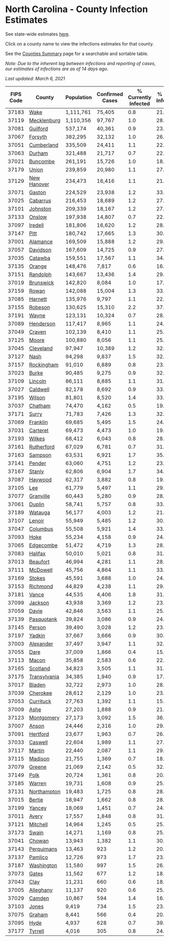 # North Carolina - County Infection Estimates

See state-wide estimates [here](/infections/us-nc).

Click on a county name to view the infections estimates for that county.

See the [Counties Summary](/infections/summary-counties) page for a searchable and sortable table.

*Note: Due to the inherent lag between infections and reporting of cases, our estimates of infections are as of 14 days ago.*

*Last updated: March 6, 2021*

|   FIPS Code |                       County |   Population |   Confirmed Cases |   % Currently Infected |   % Total Infected |
|-------------|------------------------------|--------------|-------------------|------------------------|--------------------|
|       37183 |                 [Wake](wake) |    1,111,761 |            75,405 |                    0.8 |               21.3 |
|       37119 |   [Mecklenburg](mecklenburg) |    1,110,356 |            97,767 |                    1.0 |               28.4 |
|       37081 |         [Guilford](guilford) |      537,174 |            40,361 |                    0.9 |               23.4 |
|       37067 |           [Forsyth](forsyth) |      382,295 |            32,132 |                    1.0 |               26.5 |
|       37051 |     [Cumberland](cumberland) |      335,509 |            24,411 |                    1.1 |               22.6 |
|       37063 |             [Durham](durham) |      321,488 |            21,717 |                    0.7 |               22.5 |
|       37021 |         [Buncombe](buncombe) |      261,191 |            15,726 |                    1.0 |               18.6 |
|       37179 |               [Union](union) |      239,859 |            20,980 |                    1.1 |               27.4 |
|       37129 |   [New Hanover](new-hanover) |      234,473 |            16,416 |                    1.1 |               21.6 |
|       37071 |             [Gaston](gaston) |      224,529 |            23,938 |                    1.2 |               33.2 |
|       37025 |         [Cabarrus](cabarrus) |      216,453 |            18,689 |                    1.2 |               27.0 |
|       37101 |         [Johnston](johnston) |      209,339 |            18,167 |                    1.2 |               27.3 |
|       37133 |             [Onslow](onslow) |      197,938 |            14,807 |                    0.7 |               22.8 |
|       37097 |           [Iredell](iredell) |      181,806 |            16,620 |                    1.2 |               28.3 |
|       37147 |                 [Pitt](pitt) |      180,742 |            17,665 |                    1.3 |               30.4 |
|       37001 |         [Alamance](alamance) |      169,509 |            15,888 |                    1.2 |               29.3 |
|       37057 |         [Davidson](davidson) |      167,609 |            14,725 |                    0.9 |               27.4 |
|       37035 |           [Catawba](catawba) |      159,551 |            17,567 |                    1.1 |               34.1 |
|       37135 |             [Orange](orange) |      148,476 |             7,817 |                    0.6 |               16.9 |
|       37151 |         [Randolph](randolph) |      143,667 |            13,436 |                    1.4 |               29.3 |
|       37019 |       [Brunswick](brunswick) |      142,820 |             8,084 |                    1.0 |               17.6 |
|       37159 |               [Rowan](rowan) |      142,088 |            15,004 |                    1.3 |               33.4 |
|       37085 |           [Harnett](harnett) |      135,976 |             9,797 |                    1.1 |               22.4 |
|       37155 |           [Robeson](robeson) |      130,625 |            15,310 |                    2.2 |               37.3 |
|       37191 |               [Wayne](wayne) |      123,131 |            10,324 |                    0.7 |               28.0 |
|       37089 |       [Henderson](henderson) |      117,417 |             8,965 |                    1.1 |               24.0 |
|       37049 |             [Craven](craven) |      102,139 |             8,410 |                    1.1 |               25.2 |
|       37125 |               [Moore](moore) |      100,880 |             8,056 |                    1.1 |               25.0 |
|       37045 |       [Cleveland](cleveland) |       97,947 |            10,389 |                    1.2 |               32.7 |
|       37127 |                 [Nash](nash) |       94,298 |             9,837 |                    1.5 |               32.2 |
|       37157 |     [Rockingham](rockingham) |       91,010 |             6,889 |                    0.8 |               23.2 |
|       37023 |               [Burke](burke) |       90,485 |             9,275 |                    0.9 |               32.7 |
|       37109 |           [Lincoln](lincoln) |       86,111 |             8,885 |                    1.1 |               31.6 |
|       37027 |         [Caldwell](caldwell) |       82,178 |             8,692 |                    0.9 |               33.0 |
|       37195 |             [Wilson](wilson) |       81,801 |             8,520 |                    1.4 |               33.0 |
|       37037 |           [Chatham](chatham) |       74,470 |             4,162 |                    0.5 |               19.3 |
|       37171 |               [Surry](surry) |       71,783 |             7,426 |                    1.3 |               32.1 |
|       37069 |         [Franklin](franklin) |       69,685 |             5,495 |                    1.5 |               24.6 |
|       37031 |         [Carteret](carteret) |       69,473 |             4,473 |                    1.0 |               19.7 |
|       37193 |             [Wilkes](wilkes) |       68,412 |             6,043 |                    0.8 |               28.0 |
|       37161 |     [Rutherford](rutherford) |       67,029 |             6,781 |                    0.7 |               31.6 |
|       37163 |           [Sampson](sampson) |       63,531 |             6,921 |                    1.7 |               35.0 |
|       37141 |             [Pender](pender) |       63,060 |             4,751 |                    1.2 |               23.2 |
|       37167 |             [Stanly](stanly) |       62,806 |             6,904 |                    1.7 |               34.2 |
|       37087 |           [Haywood](haywood) |       62,317 |             3,882 |                    0.8 |               19.1 |
|       37105 |                   [Lee](lee) |       61,779 |             5,497 |                    1.1 |               29.1 |
|       37077 |       [Granville](granville) |       60,443 |             5,280 |                    0.9 |               28.5 |
|       37061 |             [Duplin](duplin) |       58,741 |             5,757 |                    0.8 |               33.3 |
|       37189 |           [Watauga](watauga) |       56,177 |             4,003 |                    1.2 |               21.7 |
|       37107 |             [Lenoir](lenoir) |       55,949 |             5,485 |                    1.2 |               30.4 |
|       37047 |         [Columbus](columbus) |       55,508 |             5,921 |                    1.4 |               33.6 |
|       37093 |                 [Hoke](hoke) |       55,234 |             4,158 |                    0.9 |               24.0 |
|       37065 |       [Edgecombe](edgecombe) |       51,472 |             4,719 |                    1.3 |               28.7 |
|       37083 |           [Halifax](halifax) |       50,010 |             5,021 |                    0.8 |               31.5 |
|       37013 |         [Beaufort](beaufort) |       46,994 |             4,281 |                    1.1 |               28.1 |
|       37111 |         [McDowell](mcdowell) |       45,756 |             4,864 |                    1.1 |               33.0 |
|       37169 |             [Stokes](stokes) |       45,591 |             3,688 |                    1.0 |               24.7 |
|       37153 |         [Richmond](richmond) |       44,829 |             4,238 |                    1.1 |               29.4 |
|       37181 |               [Vance](vance) |       44,535 |             4,406 |                    1.8 |               31.3 |
|       37099 |           [Jackson](jackson) |       43,938 |             3,369 |                    1.2 |               23.7 |
|       37059 |               [Davie](davie) |       42,846 |             3,563 |                    1.1 |               25.8 |
|       37139 |     [Pasquotank](pasquotank) |       39,824 |             3,086 |                    0.9 |               24.3 |
|       37145 |             [Person](person) |       39,490 |             3,028 |                    1.2 |               23.3 |
|       37197 |             [Yadkin](yadkin) |       37,667 |             3,666 |                    0.9 |               30.6 |
|       37003 |       [Alexander](alexander) |       37,497 |             3,947 |                    1.1 |               32.1 |
|       37055 |                 [Dare](dare) |       37,009 |             1,866 |                    0.4 |               15.6 |
|       37113 |               [Macon](macon) |       35,858 |             2,583 |                    0.6 |               22.8 |
|       37165 |         [Scotland](scotland) |       34,823 |             3,505 |                    1.1 |               31.3 |
|       37175 | [Transylvania](transylvania) |       34,385 |             1,940 |                    0.9 |               17.2 |
|       37017 |             [Bladen](bladen) |       32,722 |             2,973 |                    1.0 |               28.9 |
|       37039 |         [Cherokee](cherokee) |       28,612 |             2,129 |                    1.0 |               23.2 |
|       37053 |       [Currituck](currituck) |       27,763 |             1,392 |                    1.1 |               15.1 |
|       37009 |                 [Ashe](ashe) |       27,203 |             1,888 |                    0.9 |               21.2 |
|       37123 |     [Montgomery](montgomery) |       27,173 |             3,092 |                    1.5 |               36.5 |
|       37007 |               [Anson](anson) |       24,446 |             2,316 |                    1.0 |               29.7 |
|       37091 |         [Hertford](hertford) |       23,677 |             1,963 |                    0.7 |               26.6 |
|       37033 |           [Caswell](caswell) |       22,604 |             1,989 |                    1.1 |               27.1 |
|       37117 |             [Martin](martin) |       22,440 |             2,087 |                    1.1 |               29.2 |
|       37115 |           [Madison](madison) |       21,755 |             1,369 |                    0.7 |               18.8 |
|       37079 |             [Greene](greene) |       21,069 |             2,142 |                    0.5 |               32.1 |
|       37149 |                 [Polk](polk) |       20,724 |             1,361 |                    0.8 |               20.7 |
|       37185 |             [Warren](warren) |       19,731 |             1,608 |                    0.9 |               25.7 |
|       37131 |   [Northampton](northampton) |       19,483 |             1,725 |                    0.8 |               28.8 |
|       37015 |             [Bertie](bertie) |       18,947 |             1,662 |                    0.8 |               28.2 |
|       37199 |             [Yancey](yancey) |       18,069 |             1,451 |                    0.7 |               24.9 |
|       37011 |               [Avery](avery) |       17,557 |             1,848 |                    0.8 |               31.8 |
|       37121 |         [Mitchell](mitchell) |       14,964 |             1,245 |                    0.5 |               25.6 |
|       37173 |               [Swain](swain) |       14,271 |             1,169 |                    0.8 |               25.3 |
|       37041 |             [Chowan](chowan) |       13,943 |             1,382 |                    1.1 |               30.4 |
|       37143 |     [Perquimans](perquimans) |       13,463 |               923 |                    1.2 |               20.9 |
|       37137 |           [Pamlico](pamlico) |       12,726 |               973 |                    1.7 |               23.2 |
|       37187 |     [Washington](washington) |       11,580 |               997 |                    1.5 |               26.8 |
|       37073 |               [Gates](gates) |       11,562 |               677 |                    1.2 |               18.1 |
|       37043 |                 [Clay](clay) |       11,231 |               660 |                    0.6 |               18.2 |
|       37005 |       [Alleghany](alleghany) |       11,137 |               920 |                    0.6 |               25.9 |
|       37029 |             [Camden](camden) |       10,867 |               594 |                    1.4 |               16.7 |
|       37103 |               [Jones](jones) |        9,419 |               734 |                    1.5 |               23.9 |
|       37075 |             [Graham](graham) |        8,441 |               566 |                    0.4 |               20.5 |
|       37095 |                 [Hyde](hyde) |        4,937 |               628 |                    0.7 |               39.4 |
|       37177 |           [Tyrrell](tyrrell) |        4,016 |               305 |                    0.8 |               24.7 |